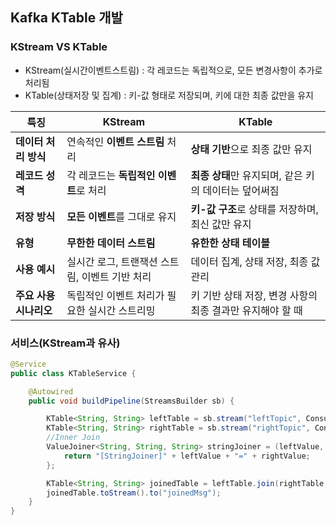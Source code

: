 ## Kafka KTable 개발

### KStream VS KTable
- KStream(실시간이벤트스트림) : 각 레코드는 독립적으로, 모든 변경사항이 추가로 처리됨
- KTable(상태저장 및 집계) : 키-값 형태로 저장되며, 키에 대한 최종 값만을 유지

| **특징**               | **KStream**                                                      | **KTable**                                                |
|------------------------|------------------------------------------------------------------|------------------------------------------------------------|
| **데이터 처리 방식**    | 연속적인 **이벤트 스트림** 처리                                  | **상태 기반**으로 최종 값만 유지                           |
| **레코드 성격**         | 각 레코드는 **독립적인 이벤트**로 처리                            | **최종 상태**만 유지되며, 같은 키의 데이터는 덮어써짐       |
| **저장 방식**           | **모든 이벤트**를 그대로 유지                                     | **키-값 구조**로 상태를 저장하며, 최신 값만 유지            |
| **유형**                | **무한한 데이터 스트림**                                          | **유한한 상태 테이블**                                      |
| **사용 예시**           | 실시간 로그, 트랜잭션 스트림, 이벤트 기반 처리                     | 데이터 집계, 상태 저장, 최종 값 관리                        |
| **주요 사용 시나리오**  | 독립적인 이벤트 처리가 필요한 실시간 스트리밍                    | 키 기반 상태 저장, 변경 사항의 최종 결과만 유지해야 할 때   |

### 서비스(KStream과 유사)
```java
@Service
public class KTableService {

    @Autowired
    public void buildPipeline(StreamsBuilder sb) {

        KTable<String, String> leftTable = sb.stream("leftTopic", Consumed.with(Serdes.String(),Serdes.String())).toTable();
        KTable<String, String> rightTable = sb.stream("rightTopic", Consumed.with(Serdes.String(),Serdes.String())).toTable();
        //Inner Join
        ValueJoiner<String, String, String> stringJoiner = (leftValue, rightValue) -> {
            return "[StringJoiner]" + leftValue + "=" + rightValue;
        };

        KTable<String, String> joinedTable = leftTable.join(rightTable, stringJoiner);
        joinedTable.toStream().to("joinedMsg");
    }
}
``` 